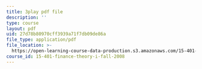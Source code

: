 ```yaml
---
title: 3play pdf file
description: ''
type: course
layout: pdf
uid: 27d78b80970cff3939a71f7db09de86a
file_type: application/pdf
file_location: >-
  https://open-learning-course-data-production.s3.amazonaws.com/15-401-finance-theory-i-fall-2008/27d78b80970cff3939a71f7db09de86a_JE80wLNIhjE.pdf
course_id: 15-401-finance-theory-i-fall-2008
---
```

